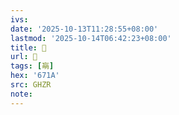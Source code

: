 ```yaml
---
ivs:
date: '2025-10-13T11:28:55+08:00'
lastmod: '2025-10-14T06:42:23+08:00'
title: 󰟔
url: 󰟔
tags: [朚]
hex: '671A'
src: GHZR
note:
---
```

